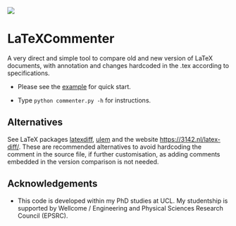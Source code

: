 

![](https://github.com/SebastianoF/LaTeXCommenter/blob/master/example/screenshot_comparison.jpg)

# LaTeXCommenter

A very direct and simple tool to compare old and new version of LaTeX documents, with annotation and changes hardcoded in the .tex according to specifications.

+ Please see the [example](https://github.com/SebastianoF/LaTeXCommenter/tree/master/example) for quick start.

+ Type `python commenter.py -h` for instructions.


## Alternatives

See LaTeX packages [latexdiff](https://ctan.org/pkg/latexdiff), [ulem](https://ctan.org/pkg/ulem) and the website https://3142.nl/latex-diff/. These are recommended alternatives to avoid hardcoding the comment in the source file, if further customisation, as adding comments embedded in the version comparison is not needed.


## Acknowledgements

+ This code is developed within my PhD studies at UCL. My studentship is supported by Wellcome / Engineering and Physical Sciences Research Council (EPSRC).
